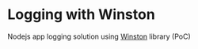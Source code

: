 # Logging with Winston
Nodejs app logging solution using [Winston](https://github.com/mihailgaberov/winston.git) library (PoC)
